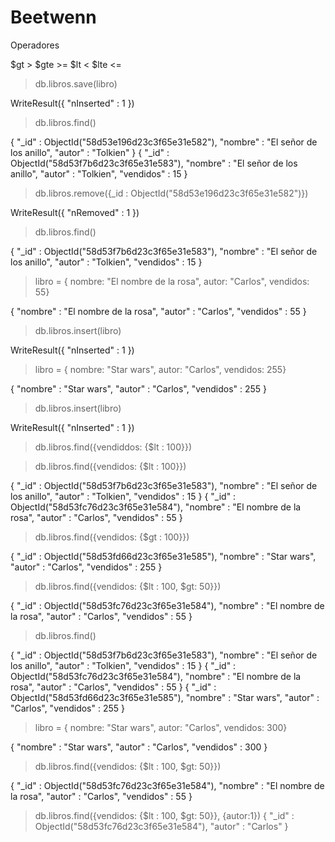 # Beetwenn

Operadores

$gt >
$gte >=
$lt <
$lte <=



> db.libros.save(libro)

WriteResult({ "nInserted" : 1 })

> db.libros.find()

{ "_id" : ObjectId("58d53e196d23c3f65e31e582"), "nombre" : "El señor de los anillo", "autor" : "Tolkien" }
{ "_id" : ObjectId("58d53f7b6d23c3f65e31e583"), "nombre" : "El señor de los anillo", "autor" : "Tolkien", "vendidos" : 15 }

> db.libros.remove({_id : ObjectId("58d53e196d23c3f65e31e582")})

WriteResult({ "nRemoved" : 1 })

> db.libros.find()

{ "_id" : ObjectId("58d53f7b6d23c3f65e31e583"), "nombre" : "El señor de los anillo", "autor" : "Tolkien", "vendidos" : 15 }

> libro = { nombre: "El nombre de la rosa", autor: "Carlos", vendidos: 55}

{ "nombre" : "El nombre de la rosa", "autor" : "Carlos", "vendidos" : 55 }

> db.libros.insert(libro)

WriteResult({ "nInserted" : 1 })

> libro = { nombre: "Star wars", autor: "Carlos", vendidos: 255}

{ "nombre" : "Star wars", "autor" : "Carlos", "vendidos" : 255 }

> db.libros.insert(libro)

WriteResult({ "nInserted" : 1 })

> db.libros.find({vendiddos: {$lt : 100}})

> db.libros.find({vendidos: {$lt : 100}})

{ "_id" : ObjectId("58d53f7b6d23c3f65e31e583"), "nombre" : "El señor de los anillo", "autor" : "Tolkien", "vendidos" : 15 }
{ "_id" : ObjectId("58d53fc76d23c3f65e31e584"), "nombre" : "El nombre de la rosa", "autor" : "Carlos", "vendidos" : 55 }

> db.libros.find({vendidos: {$gt : 100}})

{ "_id" : ObjectId("58d53fd66d23c3f65e31e585"), "nombre" : "Star wars", "autor" : "Carlos", "vendidos" : 255 }

> db.libros.find({vendidos: {$lt : 100, $gt: 50}})

{ "_id" : ObjectId("58d53fc76d23c3f65e31e584"), "nombre" : "El nombre de la rosa", "autor" : "Carlos", "vendidos" : 55 }

> db.libros.find()

{ "_id" : ObjectId("58d53f7b6d23c3f65e31e583"), "nombre" : "El señor de los anillo", "autor" : "Tolkien", "vendidos" : 15 }
{ "_id" : ObjectId("58d53fc76d23c3f65e31e584"), "nombre" : "El nombre de la rosa", "autor" : "Carlos", "vendidos" : 55 }
{ "_id" : ObjectId("58d53fd66d23c3f65e31e585"), "nombre" : "Star wars", "autor" : "Carlos", "vendidos" : 255 }

> libro = { nombre: "Star wars", autor: "Carlos", vendidos: 300}

{ "nombre" : "Star wars", "autor" : "Carlos", "vendidos" : 300 }


> db.libros.find({vendidos: {$lt : 100, $gt: 50}})

{ "_id" : ObjectId("58d53fc76d23c3f65e31e584"), "nombre" : "El nombre de la rosa", "autor" : "Carlos", "vendidos" : 55 }


> db.libros.find({vendidos: {$lt : 100, $gt: 50}}, {autor:1})
{ "_id" : ObjectId("58d53fc76d23c3f65e31e584"), "autor" : "Carlos" }

